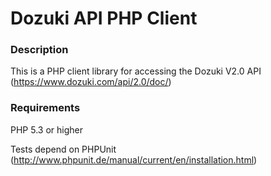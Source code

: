 # Dozuki API PHP Client

### Description

This is a PHP client library for accessing the Dozuki V2.0 API (https://www.dozuki.com/api/2.0/doc/)

### Requirements

PHP 5.3 or higher

Tests depend on PHPUnit (http://www.phpunit.de/manual/current/en/installation.html)